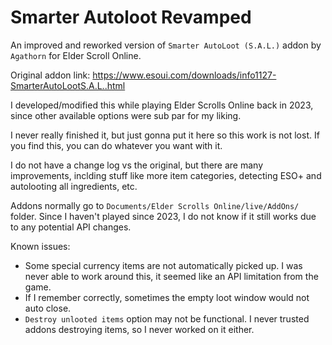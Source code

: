 # Smarter Autoloot Revamped

An improved and reworked version of `Smarter AutoLoot (S.A.L.)` addon by `Agathorn` for Elder Scroll Online.

Original addon link: https://www.esoui.com/downloads/info1127-SmarterAutoLootS.A.L..html

I developed/modified this while playing Elder Scrolls Online back in 2023, since other available options were sub par for my liking.

I never really finished it, but just gonna put it here so this work is not lost. If you find this, you can do whatever you want with it.

I do not have a change log vs the original, but there are many improvements, inclding stuff like more item categories, detecting ESO+ and autolooting all ingredients, etc. 

Addons normally go to `Documents/Elder Scrolls Online/live/AddOns/` folder. Since I haven't played since 2023, I do not know if it still works due to any potential API changes.

Known issues:
* Some special currency items are not automatically picked up. I was never able to work around this, it seemed like an API limitation from the game.
* If I remember correctly, sometimes the empty loot window would not auto close.
* `Destroy unlooted items` option may not be functional. I never trusted addons destroying items, so I never worked on it either.
